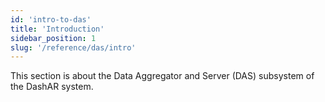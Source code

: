 ```yaml
---
id: 'intro-to-das'
title: 'Introduction'
sidebar_position: 1
slug: '/reference/das/intro'
---
```


This section is about the Data Aggregator and Server (DAS) subsystem of the DashAR system.
